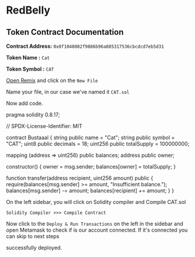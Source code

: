 # RedBelly </br>

## **Token Contract Documentation** </br>

**Contract Address:** `0x0f1048082f9886b96a085317536cbcdcd7eb5d31` </br>

**Token Name :** `Cat`  </br>

**Token Symbol :**  `CAT` </br>


[Open Remix](https://remix.ethereum.org/) and click on the `New File`

Name your file, in our case we've named it `CAT.sol`


Now add code. 

pragma solidity 0.8.17;

 // SPDX-License-Identifier: MIT

 contract Bustaaal { string public name = "Cat"; string public symbol = "CAT"; uint8 public decimals = 18; uint256 public totalSupply = 100000000;

 mapping (address => uint256) public balances; address public owner;

 constructor() { owner = msg.sender; balances[owner] = totalSupply; }

 function transfer(address recipient, uint256 amount) public { require(balances[msg.sender] >= amount, "Insufficient balance."); balances[msg.sender] -= amount; balances[recipient] += amount; } }


On the left sidebar, you will click on Solidity compiler and Compile CAT.sol

```text
Solidity Compiler >>> Compile Contract
```

Now click to the `Deploy & Run Transactions` on the left in the sidebar and open Metamask to check if is our account connected. If it's connected you can skip to next steps

 successfully deployed.


